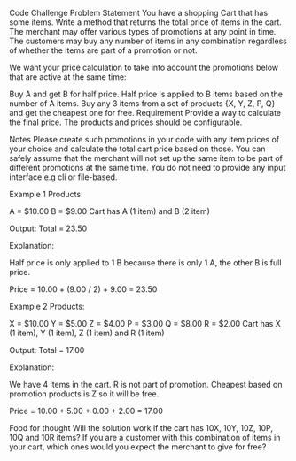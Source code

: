 Code Challenge
Problem Statement
You have a shopping Cart that has some items. Write a method that returns the total price of items in the cart. The merchant may offer various types of promotions at any point in time. The customers may buy any number of items in any combination regardless of whether the items are part of a promotion or not.

We want your price calculation to take into account the promotions below that are active at the same time:

Buy A and get B for half price. Half price is applied to B items based on the number of A items.
Buy any 3 items from a set of products {X, Y, Z, P, Q} and get the cheapest one for free.
Requirement
Provide a way to calculate the final price. The products and prices should be configurable.

Notes
Please create such promotions in your code with any item prices of your choice and calculate the total cart price based on those. You can safely assume that the merchant will not set up the same item to be part of different promotions at the same time. You do not need to provide any input interface e.g cli or file-based.

Example 1
Products:

A = $10.00
B = $9.00
Cart has A (1 item) and B (2 item)

Output: Total = 23.50

Explanation:

Half price is only applied to 1 B because there is only 1 A, the other B is full price.

Price = 10.00 + (9.00 / 2) + 9.00 = 23.50

Example 2
Products:

X = $10.00
Y = $5.00
Z = $4.00
P = $3.00
Q = $8.00
R = $2.00
Cart has X (1 item), Y (1 item), Z (1 item) and R (1 item)

Output: Total = 17.00

Explanation:

We have 4 items in the cart. R is not part of promotion. Cheapest based on promotion products is Z so it will be free.

Price = 10.00 + 5.00 + 0.00 + 2.00 = 17.00

Food for thought
Will the solution work if the cart has 10X, 10Y, 10Z, 10P, 10Q and 10R items? If you are a customer with this combination of items in your cart, which ones would you expect the merchant to give for free?

